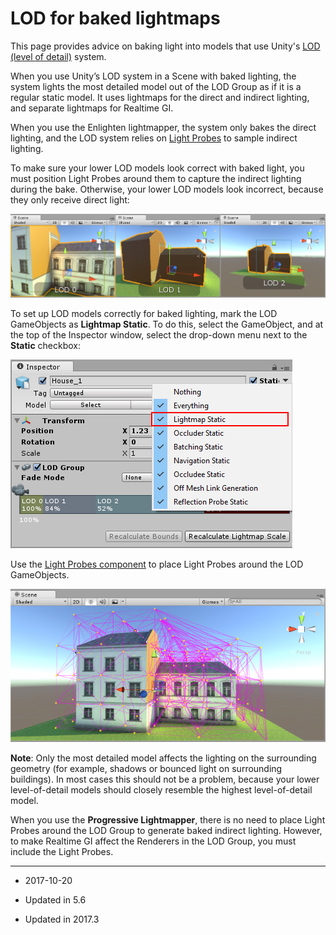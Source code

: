 # LOD for baked lightmaps

This page provides advice on baking light into models that use Unity's [LOD (level of detail)](LevelOfDetail) system. 

When you use Unity’s LOD system in a Scene with baked lighting, the system lights the most detailed model out of the LOD Group as if it is a regular static model. It uses lightmaps for the direct and indirect lighting, and separate lightmaps for Realtime GI.

When you use the Enlighten lightmapper, the system only bakes the direct lighting, and the LOD system relies on [Light Probes](LightProbes) to sample indirect lighting. 

To make sure your lower LOD models look correct with baked light, you must position Light Probes around them to capture the indirect lighting during the bake. Otherwise, your lower LOD models look incorrect, because they only receive direct light:

![The LOD 1 and LOD 2 models here are lit incorrectly because light probes have not been placed around the model in the scene. They only show direct lighting.](../uploads/Main/LODForBakedGI-1.jpg)

To set up LOD models correctly for baked lighting, mark the LOD GameObjects as __Lightmap Static__. To do this, select the GameObject, and at the top of the Inspector window, select the drop-down menu next to the __Static__ checkbox:

![In this example, the LODs are assumed to be children of this GameObject](../uploads/Main/LODForBakedGI-2.png)

Use the [Light Probes component](LightProbes) to place Light Probes around the LOD GameObjects.

![Light probes placed around an LOD model.](../uploads/Main/LODForBakedGI-3.jpg)

**Note**: Only the most detailed model affects the lighting on the surrounding geometry (for example, shadows or bounced light on surrounding buildings). In most cases this should not be a problem, because your lower level-of-detail models should closely resemble the highest level-of-detail model.

When you use the __Progressive Lightmapper__, there is no need to place Light Probes around the LOD Group to generate baked indirect lighting. However, to make Realtime GI affect the Renderers in the LOD Group, you must include the Light Probes.

---

* <span class="page-edit">2017-10-20  <!-- include IncludeTextAmendPageYesEdit --></span>

* <span class="page-history">Updated in 5.6</span>

* <span class="page-history">Updated in 2017.3</span>